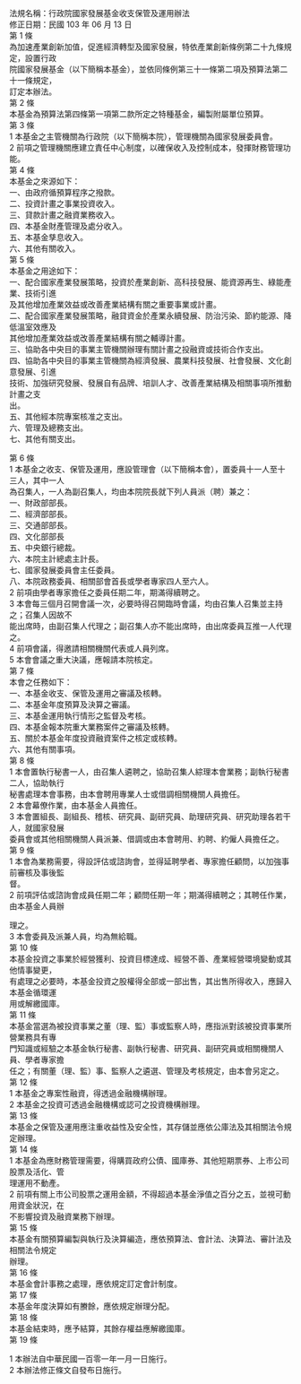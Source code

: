 法規名稱：行政院國家發展基金收支保管及運用辦法  
修正日期：民國 103 年 06 月 13 日  
第 1 條  
為加速產業創新加值，促進經濟轉型及國家發展，特依產業創新條例第二十九條規定，設置行政  
院國家發展基金（以下簡稱本基金），並依同條例第三十一條第二項及預算法第二十一條規定，  
訂定本辦法。  
第 2 條  
本基金為預算法第四條第一項第二款所定之特種基金，編製附屬單位預算。  
第 3 條  
1 本基金之主管機關為行政院（以下簡稱本院），管理機關為國家發展委員會。  
2 前項之管理機關應建立責任中心制度，以確保收入及控制成本，發揮財務管理功能。  
第 4 條  
本基金之來源如下：  
一、由政府循預算程序之撥款。  
二、投資計畫之事業投資收入。  
三、貸款計畫之融資業務收入。  
四、本基金財產管理及處分收入。  
五、本基金孳息收入。  
六、其他有關收入。  
第 5 條  
本基金之用途如下：  
一、配合國家產業發展策略，投資於產業創新、高科技發展、能資源再生、綠能產業、技術引進  
及其他增加產業效益或改善產業結構有關之重要事業或計畫。  
二、配合國家產業發展策略，融貸資金於產業永續發展、防治污染、節約能源、降低溫室效應及  
其他增加產業效益或改善產業結構有關之輔導計畫。  
三、協助各中央目的事業主管機關辦理有關計畫之投融資或技術合作支出。  
四、協助各中央目的事業主管機關為經濟發展、農業科技發展、社會發展、文化創意發展、引進  
技術、加強研究發展、發展自有品牌、培訓人才、改善產業結構及相關事項所推動計畫之支  
出。  
五、其他經本院專案核准之支出。  
六、管理及總務支出。  
七、其他有關支出。  


第 6 條  
1 本基金之收支、保管及運用，應設管理會（以下簡稱本會），置委員十一人至十三人，其中一人  
為召集人，一人為副召集人，均由本院院長就下列人員派（聘）兼之：  
一、財政部部長。  
二、經濟部部長。  
三、交通部部長。  
四、文化部部長  
五、中央銀行總裁。  
六、本院主計總處主計長。  
七、國家發展委員會主任委員。  
八、本院政務委員、相關部會首長或學者專家四人至六人。  
2 前項由學者專家擔任之委員任期二年，期滿得續聘之。  
3 本會每三個月召開會議一次，必要時得召開臨時會議，均由召集人召集並主持之；召集人因故不  
能出席時，由副召集人代理之；副召集人亦不能出席時，由出席委員互推一人代理之。  
4 前項會議，得邀請相關機關代表或人員列席。  
5 本會會議之重大決議，應報請本院核定。  
第 7 條  
本會之任務如下：  
一、本基金收支、保管及運用之審議及核轉。  
二、本基金年度預算及決算之審議。  
三、本基金運用執行情形之監督及考核。  
四、本基金報本院重大業務案件之審議及核轉。  
五、關於本基金年度投資融資案件之核定或核轉。  
六、其他有關事項。  
第 8 條  
1 本會置執行秘書一人，由召集人遴聘之，協助召集人綜理本會業務；副執行秘書二人，協助執行  
秘書處理本會事務，由本會聘用專業人士或借調相關機關人員擔任。  
2 本會幕僚作業，由本基金人員擔任。  
3 本會置組長、副組長、稽核、研究員、副研究員、助理研究員、研究助理各若干人，就國家發展  
委員會或其他相關機關人員派兼、借調或由本會聘用、約聘、約僱人員擔任之。  
第 9 條  
1 本會為業務需要，得設評估或諮詢會，並得延聘學者、專家擔任顧問，以加強事前審核及事後監  
督。  
2 前項評估或諮詢會成員任期二年；顧問任期一年；期滿得續聘之；其聘任作業，由本基金人員辦  


理之。  
3 本會委員及派兼人員，均為無給職。  
第 10 條  
本基金投資之事業於經營獲利、投資目標達成、經營不善、產業經營環境變動或其他情事變更，  
有處理之必要時，本基金投資之股權得全部或一部出售，其出售所得收入，應歸入本基金循環運  
用或解繳國庫。  
第 11 條  
本基金當選為被投資事業之董（理、監）事或監察人時，應指派對該被投資事業所營業務具有專  
門知識或經驗之本基金執行秘書、副執行秘書、研究員、副研究員或相關機關人員、學者專家擔  
任之；有關董（理、監）事、監察人之遴選、管理及考核規定，由本會另定之。  
第 12 條  
1 本基金之專案性融資，得透過金融機構辦理。  
2 本基金之投資可透過金融機構或認可之投資機構辦理。  
第 13 條  
本基金之保管及運用應注重收益性及安全性，其存儲並應依公庫法及其相關法令規定辦理。  
第 14 條  
1 本基金為應財務管理需要，得購買政府公債、國庫券、其他短期票券、上市公司股票及活化、管  
理運用不動產。  
2 前項有關上市公司股票之運用金額，不得超過本基金淨值之百分之五，並視可動用資金狀況，在  
不影響投資及融資業務下辦理。  
第 15 條  
本基金有關預算編製與執行及決算編造，應依預算法、會計法、決算法、審計法及相關法令規定  
辦理。  
第 16 條  
本基金會計事務之處理，應依規定訂定會計制度。  
第 17 條  
本基金年度決算如有賸餘，應依規定辦理分配。  
第 18 條  
本基金結束時，應予結算，其餘存權益應解繳國庫。  
第 19 條  


1 本辦法自中華民國一百零一年一月一日施行。  
2 本辦法修正條文自發布日施行。  


